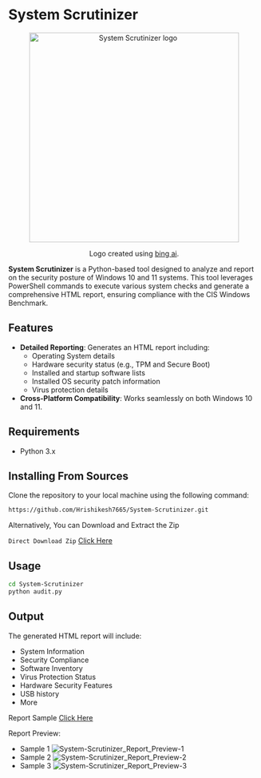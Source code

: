 # System Scrutinizer

<p align="center">
  <picture>
    <img width="420" height="420" src="../resources/logo.png" alt="System Scrutinizer logo" unselectable="on">
  </picture>
  <div align="center">Logo created using <a href="https://www.bing.com/images/">bing ai</a>.</div>
</p>

**System Scrutinizer** is a Python-based tool designed to analyze and report on the security posture of Windows 10 and 11 systems. This tool leverages PowerShell commands to execute various system checks and generate a comprehensive HTML report, ensuring compliance with the CIS Windows Benchmark.

## Features

- **Detailed Reporting**: Generates an HTML report including:
  - Operating System details
  - Hardware security status (e.g., TPM and Secure Boot)
  - Installed and startup software lists
  - Installed OS security patch information
  - Virus protection details
- **Cross-Platform Compatibility**: Works seamlessly on both Windows 10 and 11.

## Requirements

- Python 3.x

## Installing From Sources
Clone the repository to your local machine using the following command:
```bash
https://github.com/Hrishikesh7665/System-Scrutinizer.git
```
Alternatively, You can Download and Extract the Zip

`Direct Download Zip` [Click Here](https://github.com/Hrishikesh7665/System-Scrutinizer/archive/refs/heads/main.zip)

## Usage
  ```bash
  cd System-Scrutinizer
  python audit.py
  ```

## Output
The generated HTML report will include:

- System Information
- Security Compliance
- Software Inventory
- Virus Protection Status
- Hardware Security Features
- USB history
- More

Report Sample [Click Here](https://raw.githack.com/Hrishikesh7665/System-Scrutinizer/refs/heads/resources/DESKTOP_T40RSIR_final_report_20-26-49-31-10-2024.html)

Report Preview:
- Sample 1
  ![System-Scrutinizer_Report_Preview-1](../resources/Screenshots/System-Scrutinizer_Report_Preview-1.png)
- Sample 2
  ![System-Scrutinizer_Report_Preview-2](../resources/Screenshots/System-Scrutinizer_Report_Preview-2.png)
- Sample 3
  ![System-Scrutinizer_Report_Preview-3](../resources/Screenshots/System-Scrutinizer_Report_Preview-3.png)

